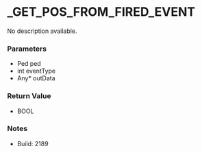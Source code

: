 # _GET_POS_FROM_FIRED_EVENT

No description available.

### Parameters
* Ped ped
* int eventType
* Any* outData

### Return Value
* BOOL

### Notes
* Build: 2189

